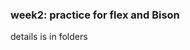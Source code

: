 <!--
 * @Github: https://github.com/Certseeds/CS323_Compilers_2020F
 * @Organization: SUSTech
 * @Author: nanoseeds
 * @Date: 2020-10-02 21:53:21
 * @LastEditors: nanoseeds
 * @LastEditTime: 2020-10-02 23:46:13
 * @License: CC-BY-NC-SA_V4_0 or any later version 
 -->
### week2: practice for flex and Bison
details is in folders